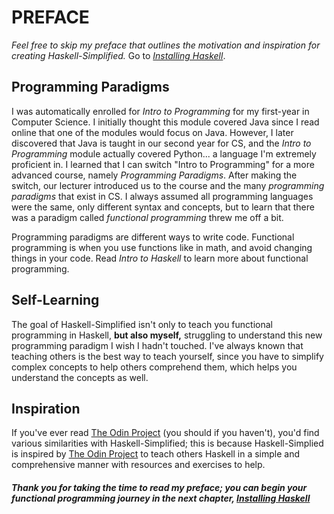 <head>
    <base href="https://ibnaleem.github.io/Haskell-Simplified/" />
</head>

# PREFACE

_Feel free to skip my preface that outlines the motivation and inspiration for creating Haskell-Simplified._ Go to *[Installing Haskell](/Introduction/01-Installing%20Haskell)*.

## Programming Paradigms
I was automatically enrolled for *Intro to Programming* for my first-year in Computer Science. I initially thought this module covered Java since I read online that one of the modules would focus on Java. However, I later discovered that Java is taught in our second year for CS, and the *Intro to Programming* module actually covered Python... a language I'm extremely proficient in. I learned that I can switch "Intro to Programming" for a more advanced course, namely *Programming Paradigms*. After making the switch, our lecturer introduced us to the course and the many *programming paradigms* that exist in CS. I always assumed all programming languages were the same, only different syntax and concepts, but to learn that there was a paradigm called *functional programming* threw me off a bit.

Programming paradigms are different ways to write code. Functional programming is when you use functions like in math, and avoid changing things in your code. Read *Intro to Haskell* to learn more about functional programming.

## Self-Learning
The goal of Haskell-Simplified isn't only to teach you functional programming in Haskell, **but also myself,** struggling to understand this new programming paradigm I wish I hadn't touched. I've always known that teaching others is the best way to teach yourself, since you have to simplify complex concepts to help others comprehend them, which helps you understand the concepts as well. 

## Inspiration
If you've ever read [The Odin Project](https://theodinproject.com) (you should if you haven't), you'd find various similarities with Haskell-Simplified; this is because Haskell-Simplied is inspired by [The Odin Project](https://theodinproject.com) to teach others Haskell in a simple and comprehensive manner with resources and exercises to help.

##### Thank you for taking the time to read my preface; you can begin your functional programming journey in the next chapter, *[Installing Haskell](/Introduction/01-Installing%20Haskell)* 